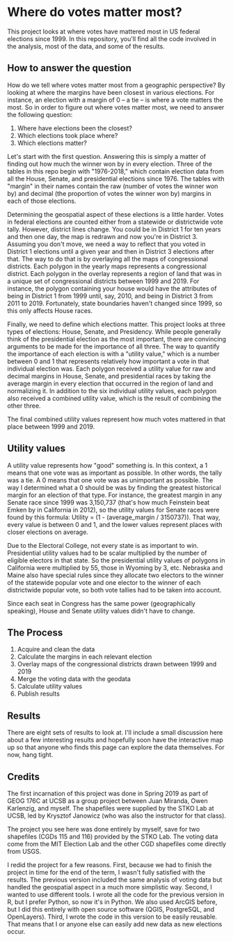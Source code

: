 # Where do votes matter most?
This project looks at where votes have mattered most in US federal elections since 1999. In this repository, you'll find all the code involved in the analysis, most of the data, and some of the results.

## How to answer the question
How do we tell where votes matter most from a geographic perspective? By looking at where the margins have been closest in various elections. For instance, an election with a margin of 0 – a tie – is where a vote matters the most. So in order to figure out where votes matter most, we need to answer the following question:

1) Where have elections been the closest?
2) Which elections took place where?
3) Which elections matter?

Let's start with the first question. Answering this is simply a matter of finding out how much the winner won by in every election. Three of the tables in this repo begin with "1976-2018," which contain election data from all the House, Senate, and presidential elections since 1976. The tables with "margin" in their names contain the raw (number of votes the winner won by) and decimal (the proportion of votes the winner won by) margins in each of those elections.

Determining the geospatial aspect of these elections is a little harder. Votes in federal elections are counted either from a statewide or districtwide vote tally. However, district lines change. You could be in District 1 for ten years and then one day, the map is redrawn and now you're in District 3. Assuming you don't move, we need a way to reflect that you voted in District 1 elections until a given year and then in District 3 elections after that. The way to do that is by overlaying all the maps of congressional districts. Each polygon in the yearly maps represents a congressional district. Each polygon in the overlay represents a region of land that was in a unique set of congressional districts between 1999 and 2019. For instance, the polygon containing your house would have the attributes of being in District 1 from 1999 until, say, 2010, and being in District 3 from 2011 to 2019. Fortunately, state boundaries haven't changed since 1999, so this only affects House races.

Finally, we need to define which elections matter. This project looks at three types of elections: House, Senate, and Presidency. While people generally think of the presidential election as the most important, there are convincing arguments to be made for the importance of all three. The way to quantify the importance of each election is with a "utility value," which is a number between 0 and 1 that represents relatively how important a vote in that individual election was. Each polygon received a utility value for raw and decimal margins in House, Senate, and presidential races by taking the average margin in every election that occurred in the region of land and normalizing it. In addition to the six individual utility values, each polygon also received a combined utility value, which is the result of combining the other three.

The final combined utility values represent how much votes mattered in that place between 1999 and 2019.

## Utility values
A utility value represents how "good" something is. In this context, a 1 means that one vote was as important as possible. In other words, the tally was a tie. A 0 means that one vote was as unimportant as possible. The way I determined what a 0 should be was by finding the greatest historical margin for an election of that type. For instance, the greatest margin in any Senate race since 1999 was 3,150,737 (that's how much Feinstein beat Emken by in California in 2012), so the utility values for Senate races were found by this formula: Utility = (1 - (average_margin / 3150737)). That way, every value is between 0 and 1, and the lower values represent places with closer elections on average.

Due to the Electoral College, not every state is as important to win. Presidential utility values had to be scalar multiplied by the number of eligible electors in that state. So the presidential utility values of polygons in California were multiplied by 55, those in Wyoming by 3, etc. Nebraska and Maine also have special rules since they allocate two electors to the winner of the statewide popular vote and one elector to the winner of each districtwide popular vote, so both vote tallies had to be taken into account.

Since each seat in Congress has the same power (geographically speaking), House and Senate utility values didn't have to change.

## The Process
1) Acquire and clean the data
2) Calculate the margins in each relevant election
3) Overlay maps of the congressional districts drawn between 1999 and 2019
4) Merge the voting data with the geodata
5) Calculate utility values
6) Publish results

## Results
There are eight sets of results to look at. I'll include a small discussion here about a few interesting results and hopefully soon have the interactive map up so that anyone who finds this page can explore the data themselves. For now, hang tight.

## Credits
The first incarnation of this project was done in Spring 2019 as part of GEOG 176C at UCSB as a group project between Juan Miranda, Owen Karlenzig, and myself. The shapefiles were supplied by the STKO Lab at UCSB, led by Krysztof Janowicz (who was also the instructor for that class).

The project you see here was done entirely by myself, save for two shapefiles (CGDs 115 and 116) provided by the STKO Lab. The voting data come from the MIT Election Lab and the other CGD shapefiles come directly from USGS.

I redid the project for a few reasons. First, because we had to finish the project in time for the end of the term, I wasn't fully satisfied with the results. The previous version included the same analysis of voting data but handled the geospatial aspect in a much more simplistic way. Second, I wanted to use different tools. I wrote all the code for the previous version in R, but I prefer Python, so now it's in Python. We also used ArcGIS before, but I did this entirely with open source software (QGIS, PostgreSQL, and OpenLayers). Third, I wrote the code in this version to be easily reusable. That means that I or anyone else can easily add new data as new elections occur.
